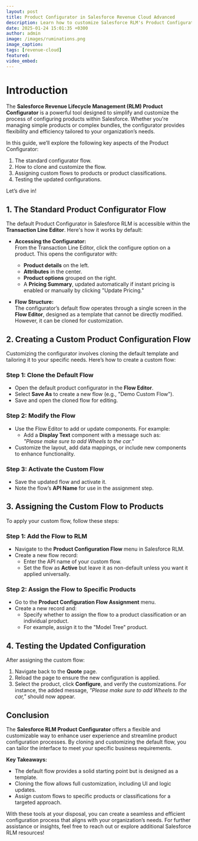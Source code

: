 ```yaml
---
layout: post
title: Product Configurator in Salesforce Revenue Cloud Advanced
description: Learn how to customize Salesforce RLM's Product Configurator, from modifying flows to assigning them to products, for a tailored and efficient configuration process.
date: 2025-01-24 15:01:35 +0300
author: admin
image: /images/ruminations.png
image_caption: 
tags: [revenue-cloud]
featured:
video_embed: 
---
```

# Introduction

The **Salesforce Revenue Lifecycle Management (RLM) Product Configurator** is a powerful tool designed to simplify and customize the process of configuring products within Salesforce. Whether you're managing simple products or complex bundles, the configurator provides flexibility and efficiency tailored to your organization’s needs.

In this guide, we’ll explore the following key aspects of the Product Configurator:
1. The standard configurator flow.
2. How to clone and customize the flow.
3. Assigning custom flows to products or product classifications.
4. Testing the updated configurations.

Let’s dive in!

## 1. The Standard Product Configurator Flow

The default Product Configurator in Salesforce RLM is accessible within the **Transaction Line Editor**. Here's how it works by default:

- **Accessing the Configurator:**  
  From the Transaction Line Editor, click the configure option on a product. This opens the configurator with:
  - **Product details** on the left.
  - **Attributes** in the center.
  - **Product options** grouped on the right.
  - A **Pricing Summary**, updated automatically if instant pricing is enabled or manually by clicking "Update Pricing."

- **Flow Structure:**  
  The configurator’s default flow operates through a single screen in the **Flow Editor**, designed as a template that cannot be directly modified. However, it can be cloned for customization.

## 2. Creating a Custom Product Configuration Flow

Customizing the configurator involves cloning the default template and tailoring it to your specific needs. Here’s how to create a custom flow:

### Step 1: Clone the Default Flow
- Open the default product configurator in the **Flow Editor**.
- Select **Save As** to create a new flow (e.g., "Demo Custom Flow").
- Save and open the cloned flow for editing.

### Step 2: Modify the Flow
- Use the Flow Editor to add or update components. For example:
  - Add a **Display Text** component with a message such as:  
    *"Please make sure to add Wheels to the car."*
- Customize the layout, add data mappings, or include new components to enhance functionality.

### Step 3: Activate the Custom Flow
- Save the updated flow and activate it.
- Note the flow’s **API Name** for use in the assignment step.

## 3. Assigning the Custom Flow to Products

To apply your custom flow, follow these steps:

### Step 1: Add the Flow to RLM
- Navigate to the **Product Configuration Flow** menu in Salesforce RLM.
- Create a new flow record:
  - Enter the API name of your custom flow.
  - Set the flow as **Active** but leave it as non-default unless you want it applied universally.

### Step 2: Assign the Flow to Specific Products
- Go to the **Product Configuration Flow Assignment** menu.
- Create a new record and:
  - Specify whether to assign the flow to a product classification or an individual product.
  - For example, assign it to the "Model Tree" product.

## 4. Testing the Updated Configuration

After assigning the custom flow:
1. Navigate back to the **Quote** page.
2. Reload the page to ensure the new configuration is applied.
3. Select the product, click **Configure**, and verify the customizations. For instance, the added message, *"Please make sure to add Wheels to the car,"* should now appear.

## Conclusion

The **Salesforce RLM Product Configurator** offers a flexible and customizable way to enhance user experience and streamline product configuration processes. By cloning and customizing the default flow, you can tailor the interface to meet your specific business requirements.

**Key Takeaways:**
- The default flow provides a solid starting point but is designed as a template.
- Cloning the flow allows full customization, including UI and logic updates.
- Assign custom flows to specific products or classifications for a targeted approach.

With these tools at your disposal, you can create a seamless and efficient configuration process that aligns with your organization’s needs. For further assistance or insights, feel free to reach out or explore additional Salesforce RLM resources!
